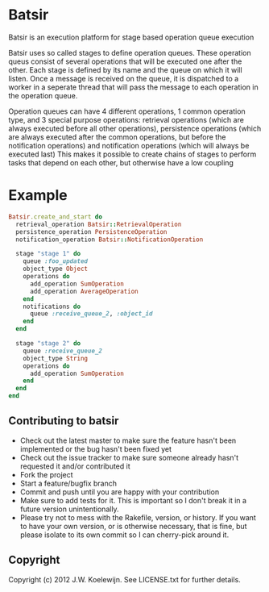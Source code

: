 # Batsir
Batsir is an execution platform for stage based operation queue execution

Batsir uses so called stages to define operation queues. These operation queus
consist of several operations that will be executed one after the other. Each stage
is defined by its name and the queue on which it will listen. Once a message is received
on the queue, it is dispatched to a worker in a seperate thread that will pass the message
to each operation in the operation queue.

Operation queues can have 4 different operations, 1 common operation type, and 3 special 
purpose operations: retrieval operations (which are always executed before all other operations),
persistence operations (which are always executed after the common operations, but before the
notification operations) and notification operations (which will always be executed last)
This makes it possible to create chains of stages to perform tasks that depend on each
other, but otherwise have a low coupling

# Example

```ruby
Batsir.create_and_start do
  retrieval_operation Batsir::RetrievalOperation
  persistence_operation PersistenceOperation
  notification_operation Batsir::NotificationOperation

  stage "stage 1" do
    queue :foo_updated
    object_type Object
    operations do
      add_operation SumOperation
      add_operation AverageOperation
    end
    notifications do
      queue :receive_queue_2, :object_id
    end
  end

  stage "stage 2" do
    queue :receive_queue_2
    object_type String
    operations do
      add_operation SumOperation
    end
  end
end
```

## Contributing to batsir
 
* Check out the latest master to make sure the feature hasn't been implemented or the bug hasn't been fixed yet
* Check out the issue tracker to make sure someone already hasn't requested it and/or contributed it
* Fork the project
* Start a feature/bugfix branch
* Commit and push until you are happy with your contribution
* Make sure to add tests for it. This is important so I don't break it in a future version unintentionally.
* Please try not to mess with the Rakefile, version, or history. If you want to have your own version, or is otherwise necessary, that is fine, but please isolate to its own commit so I can cherry-pick around it.

## Copyright

Copyright (c) 2012 J.W. Koelewijn. See LICENSE.txt for
further details.


